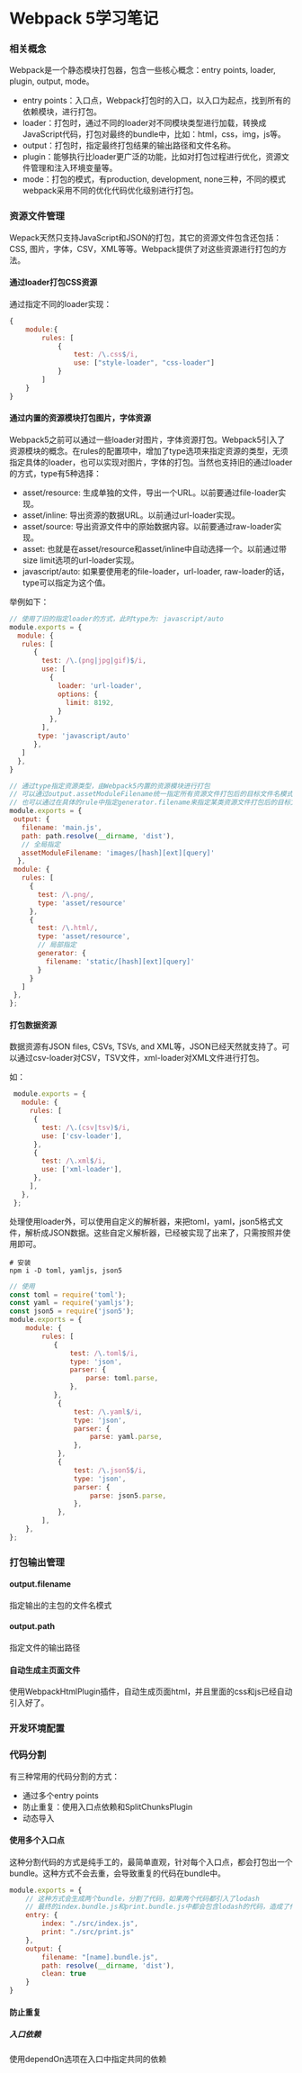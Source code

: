 # Webpack 5学习笔记

### 相关概念

Webpack是一个静态模块打包器，包含一些核心概念：entry points, loader, plugin, output, mode。

- entry points：入口点，Webpack打包时的入口，以入口为起点，找到所有的依赖模块，进行打包。
- loader：打包时，通过不同的loader对不同模块类型进行加载，转换成JavaScript代码，打包对最终的bundle中，比如：html，css，img，js等。
- output：打包时，指定最终打包结果的输出路径和文件名称。
- plugin：能够执行比loader更广泛的功能，比如对打包过程进行优化，资源文件管理和注入环境变量等。
- mode：打包的模式，有production, development, none三种，不同的模式webpack采用不同的优化代码优化级别进行打包。



### 资源文件管理

Wepack天然只支持JavaScript和JSON的打包，其它的资源文件包含还包括：CSS,  图片，字体，CSV，XML等等。Webpack提供了对这些资源进行打包的方法。

#### 通过loader打包CSS资源

通过指定不同的loader实现：

```javascript
{
    module:{
        rules: [
            {
                test: /\.css$/i,
                use: ["style-loader", "css-loader"]
            }
        ]
    }
}
```

#### 通过内置的资源模块打包图片，字体资源

Webpack5之前可以通过一些loader对图片，字体资源打包。Webpack5引入了资源模块的概念。在rules的配置项中，增加了type选项来指定资源的类型，无须指定具体的loader，也可以实现对图片，字体的打包。当然也支持旧的通过loader的方式，type有5种选择：

- asset/resource: 生成单独的文件，导出一个URL。以前要通过file-loader实现。
- asset/inline: 导出资源的数据URL。以前通过url-loader实现。
- asset/source: 导出资源文件中的原始数据内容。以前要通过raw-loader实现。
- asset: 也就是在asset/resource和asset/inline中自动选择一个。以前通过带size limit选项的url-loader实现。
- javascript/auto: 如果要使用老的file-loader，url-loader, raw-loader的话，type可以指定为这个值。

举例如下：

```javascript
// 使用了旧的指定loader的方式，此时type为: javascript/auto
module.exports = {
  module: {
   rules: [
      {
        test: /\.(png|jpg|gif)$/i,
        use: [
          {
            loader: 'url-loader',
            options: {
              limit: 8192,
            }
          },
        ],
       type: 'javascript/auto'
      },
   ]
  },
}

// 通过type指定资源类型，由Webpack5内置的资源模块进行打包
// 可以通过output.assetModuleFilename统一指定所有资源文件打包后的目标文件名模式
// 也可以通过在具体的rule中指定generator.filename来指定某类资源文件打包后的目标文件名模式
module.exports = {
 output: {
   filename: 'main.js',
   path: path.resolve(__dirname, 'dist'),
   // 全局指定
   assetModuleFilename: 'images/[hash][ext][query]'
  },
 module: {
   rules: [
     {
       test: /\.png/,
       type: 'asset/resource'
     },
     {
       test: /\.html/,
       type: 'asset/resource',
       // 局部指定
       generator: {
         filename: 'static/[hash][ext][query]'
       }
     }
   ]
 },
};
```

#### 打包数据资源

数据资源有JSON files, CSVs, TSVs, and XML等，JSON已经天然就支持了。可以通过csv-loader对CSV，TSV文件，xml-loader对XML文件进行打包。

如：

```javascript
 module.exports = {
   module: {
     rules: [
      {
        test: /\.(csv|tsv)$/i,
        use: ['csv-loader'],
      },
      {
        test: /\.xml$/i,
        use: ['xml-loader'],
      },
     ],
   },
 };
```

处理使用loader外，可以使用自定义的解析器，来把toml，yaml，json5格式文件，解析成JSON数据。这些自定义解析器，已经被实现了出来了，只需按照并使用即可。

```shell
# 安装
npm i -D toml, yamljs, json5
```

```javascript
// 使用
const toml = require('toml');
const yaml = require('yamljs');
const json5 = require('json5');
module.exports = {
    module: {
        rules: [
           {
               test: /\.toml$/i,
               type: 'json',
               parser: {
                   parse: toml.parse,
               },
           },
            {
                test: /\.yaml$/i,
                type: 'json',
                parser: {
                    parse: yaml.parse,
                },
            },
            {
                test: /\.json5$/i,
                type: 'json',
                parser: {
                    parse: json5.parse,
                },
            },
        ],
    },
};
```



### 打包输出管理

#### output.filename

指定输出的主包的文件名模式

#### output.path

指定文件的输出路径

#### 自动生成主页面文件

使用WebpackHtmlPlugin插件，自动生成页面html，并且里面的css和js已经自动引入好了。



### 开发环境配置



### 代码分割

有三种常用的代码分割的方式：

- 通过多个entry points
- 防止重复：使用入口点依赖和SplitChunksPlugin
- 动态导入

#### 使用多个入口点

这种分割代码的方式是纯手工的，最简单直观，针对每个入口点，都会打包出一个bundle。这种方式不会去重，会导致重复的代码在bundle中。

```javascript
module.exports = {
    // 这种方式会生成两个bundle，分割了代码，如果两个代码都引入了lodash
    // 最终的index.bundle.js和print.bundle.js中都会包含lodash的代码，造成了代码重复的问题。
    entry: {
        index: "./src/index.js",
        print: "./src/print.js"
    },
    output: {
        filename: "[name].bundle.js",
        path: resolve(__dirname, 'dist'),
        clean: true
    }
}
```

#### 防止重复

##### 入口依赖

使用dependOn选项在入口中指定共同的依赖





